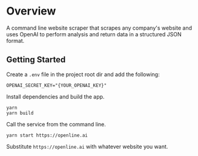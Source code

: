 # Overview

A command line website scraper that scrapes any company's website and uses OpenAI to perform analysis and return data in a structured JSON format.

## Getting Started

Create a `.env` file in the project root dir and add the following:

```terminal
OPENAI_SECRET_KEY="{YOUR_OPENAI_KEY}"
```

Install dependencies and build the app.

```terminal
yarn 
yarn build
```

Call the service from the command line.

```terminal
yarn start https://openline.ai
```

Substitute `https://openline.ai` with whatever website you want.
